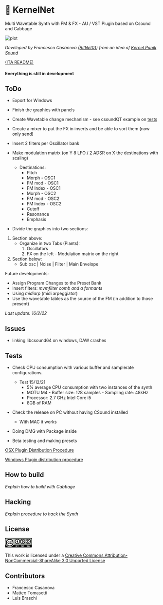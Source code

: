 # 👾 KernelNet
Multi Wavetable Synth with FM & FX - AU / VST Plugin based on Csound and Cabbage

![plot](/Old-dev/img.png)

*Developed by Francesco Casanova ([BitNet01](https://www.facebook.com/BitNet001)) from an idea of [Kernel Panik Sound](https://www.facebook.com/kernelpaniksound)*

[(ITA README)](/README_ita.md)

#### Everything is still in development

## ToDo

- Export for Windows
- Finish the graphics with panels
- Create Wavetable change mechanism - see csoundQT example on [tests](/tests)
- Create a mixer to put the FX in inserts and be able to sort them (now only send)

- Insert 2 filters per Oscillator bank

- Make modulation matrix (on Y 8 LFO / 2 ADSR on X the destinations with scaling)
   - Destinations:
      - Pitch
      - Morph - OSC1
      - FM mod - OSC1
      - FM Index - OSC1
      - Morph - OSC2
      - FM mod - OSC2
      - FM Index - OSC2
      - Cutoff
      - Resonance
      - Emphasis

- Divide the graphics into two sections:
1) Section above:
    - Organize in two Tabs (Plants):
      1) Oscillators
      2) FX on the left - Modulation matrix on the right
2) Section below:
    - Sub osc | Noise | Filter | Main Envelope

Future developments:
- Assign Program Changes to the Preset Bank
- Insert filters: *mvmfilter comb and a formants*
- Using *midiarp* (midi arpeggiator)
- Use the wavetable tables as the source of the FM (in addition to those present)

*Last update: 16/2/22*

## Issues
- linking libcsound64 on windows, DAW crashes

## Tests
- Check CPU consumption with various buffer and samplerate configurations.
  - Test 15/12/21
    - 5% average CPU consumption with two instances of the synth
    - MOTU M4 - Buffer size: 128 samples - Sampling rate: 48kHz
    - Processor: 2.7 GHz Intel Core i5
    - 8GB of RAM

- Check the release on PC without having CSound installed
  - With MAC it works

- Doing DMG with Package inside

- Beta testing and making presets


[OSX Plugin Distribution Procedure](https://forum.cabbageaudio.com/t/distributing-plugins-on-macos/2274)

[Windows Plugin distribution procedure](https://forum.cabbageaudio.com/t/distributing-plugins-on-windows/2275)


## How to build
*Explain how to build with Cabbage*

## Hacking
*Explain procedure to hack the Synth*

## License
![plot](/Old-dev/cc.png)

This work is licensed under a [Creative Commons Attribution-NonCommercial-ShareAlike 3.0 Unported License](https://creativecommons.org/licenses/by-nc-sa/3.0/)

## Contributors

- Francesco Casanova
- Matteo Tomasetti
- Luis Braschi
